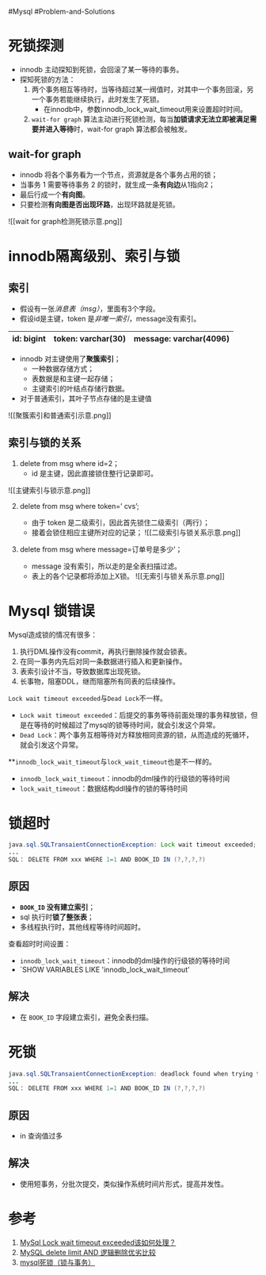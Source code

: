 #Mysql #Problem-and-Solutions 

# 死锁探测
- innodb 主动探知到死锁，会回滚了某一等待的事务。
- 探知死锁的方法：
	1. 两个事务相互等待时，当等待超过某一阀值时，对其中一个事务回滚，另一个事务若能继续执行，此时发生了死锁。
		- 在innodb中，参数innodb_lock_wait_timeout用来设置超时时间。
	2. `wait-for graph` 算法主动进行死锁检测，每当**加锁请求无法立即被满足需要并进入等待**时，wait-for graph 算法都会被触发。

## wait-for graph
 - innodb 将各个事务看为一个节点，资源就是各个事务占用的锁；
 - 当事务 1 需要等待事务 2 的锁时，就生成一条**有向边**从1指向2；
 - 最后行成一个**有向图**。
 - 只要检测**有向图是否出现环路**，出现环路就是死锁。
 
![[wait for graph检测死锁示意.png]]

# innodb隔离级别、索引与锁
## 索引
- 假设有一张*消息表（msg）*，里面有3个字段。
- 假设id是主键，token 是*非唯一索引*，message没有索引。

| id: bigint | token: varchar(30) | message: varchar(4096) |
| ---------- | ------------------ | ---------------------- |

- innodb 对主键使用了**聚簇索引**；
	- 一种数据存储方式；
	- 表数据是和主键一起存储；
	- 主键索引的叶结点存储行数据。
- 对于普通索引，其叶子节点存储的是主键值

![[聚簇索引和普通索引示意.png]]

## 索引与锁的关系

1. delete from msg where id=2；
	- id 是主键，因此直接锁住整行记录即可。

![[主键索引与锁示意.png]]

2. delete from msg where token=’ cvs’;
	- 由于 token 是二级索引，因此首先锁住二级索引（两行）；
	- 接着会锁住相应主键所对应的记录；
![[二级索引与锁关系示意.png]]

3. delete from msg where message=订单号是多少’；
	- message 没有索引，所以走的是全表扫描过滤。
	- 表上的各个记录都将添加上X锁。
![[无索引与锁关系示意.png]]



# Mysql 锁错误
Mysql造成锁的情况有很多：

1.  执行DML操作没有commit，再执行删除操作就会锁表。
2.  在同一事务内先后对同一条数据进行插入和更新操作。
3.  表索引设计不当，导致数据库出现死锁。
4.  长事物，阻塞DDL，继而阻塞所有同表的后续操作。

`Lock wait timeout exceeded`与`Dead Lock`不一样。

-   `Lock wait timeout exceeded`：后提交的事务等待前面处理的事务释放锁，但是在等待的时候超过了mysql的锁等待时间，就会引发这个异常。
-   `Dead Lock`：两个事务互相等待对方释放相同资源的锁，从而造成的死循环，就会引发这个异常。


**`innodb_lock_wait_timeout`与`lock_wait_timeout`也是不一样的。

-   `innodb_lock_wait_timeout`：innodb的dml操作的行级锁的等待时间
-   `lock_wait_timeout`：数据结构ddl操作的锁的等待时间


# 锁超时
```java
java.sql.SQLTransaientConnectionException: Lock wait timeout exceeded;
...
SQL： DELETE FROM xxx WHERE 1=1 AND BOOK_ID IN (?,?,?,?)
```

## 原因
- **`BOOK_ID` 没有建立索引**；
- sql 执行时**锁了整张表**；
- 多线程执行时，其他线程等待时间超时。

查看超时时间设置：
-  `innodb_lock_wait_timeout`：innodb的dml操作的行级锁的等待时间
-  `SHOW VARIABLES LIKE 'innodb_lock_wait_timeout'

## 解决
- 在 `BOOK_ID` 字段建立索引，避免全表扫描。


# 死锁

```java
java.sql.SQLTransaientConnectionException: deadlock found when trying to get lock;
...
SQL： DELETE FROM xxx WHERE 1=1 AND BOOK_ID IN (?,?,?,?)
```

## 原因
- in 查询值过多

## 解决
- 使用短事务，分批次提交，类似操作系统时间片形式，提高并发性。



# 参考
1. [MySql Lock wait timeout exceeded该如何处理？](https://ningyu1.github.io/site/post/75-mysql-lock-wait-timeout-exceeded/)
2. [MySQL delete limit AND 逻辑删除优劣比较](https://blog.csdn.net/qq_21454973/article/details/109162528)
3. [mysql死锁（锁与事务）](https://www.cnblogs.com/111testing/p/11371236.html)